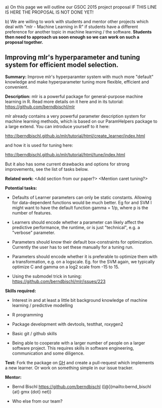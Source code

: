 a) On this page we will outline our GSOC 2015 project proposal
IF THIS LINE IS HERE THE PROPOSAL IS NOT DONE YET!

b) We are willing to work with students and mentor other projects which deal with
"mlr - Machine Learning in R" if students have a different preference for another topic in machine learning / the software.
**Students then need to approach us soon enough so we can work on such a proposal together.**

## Improving mlr's hyperparameter and tuning system for efficient model selection.

**Summary:** Improve mlr's hyperparamter system with much more "default" knowledge and make hyperparameter tuning more flexible, efficient and convenient. 

**Description:** 
mlr is a powerful package for general-purpose machine learning in R. Read more details on it here and in its tutorial:
https://github.com/berndbischl/mlr

mlr already contains a very powerful parameter description system for machine learning methods, which is based on our ParamHelpers package to a large extend. You can introduce yourself to it here:

http://berndbischl.github.io/mlr/tutorial/html/create_learner/index.html

and how it is used for tuning here:

http://berndbischl.github.io/mlr/tutorial/html/tune/index.html

But it also has some current drawbacks and options for strong improvements, see the list of tasks below.

**Related work:** 
<Add section from our paper?>
<Mention caret tuning?>

**Potential tasks:** 
* Defaults of Learner parameters can only be static constants. Allowing for data-dependent functions     would be much better. Eg for and SVM I might want to have the default function
gamma = 1/p, where p is the number of features. 

* Learners should encode whether a parameter can likely affect the predictive performance, the runtime, or is just "technical", e.g. a "verbose" parameter.

* Parameters should know their default box-constraints for optimization. Currently the user has to set these manually for a tuning run.

* Parameters should encode whether it is preferable to optimize them with a transformation, e.g. on a logscale. Eg. for the SVM again, we typically optimize C and gamma on a log2 scale from -15 to 15.

* Using the submodel trick in tuning:
https://github.com/berndbischl/mlr/issues/223


**Skills required:** 

* Interest in and at least a little bit background knowledge of machine learning / predictive modelling

* R programming

* Package development with devtools, testthat, roxygen2

* Basic git / github skills

* Being able to cooperate with a larger number of people on a larger software project. This requires skills in software engineering, communication and some diligence.

**Test:** Fork the package on [GH](https://github.com/berndbischl/mlr) and create a pull-request which implements a new learner. Or work on something simple in our issue tracker.

**Mentor:**

* Bernd Bischl https://github.com/berndbischl ([@](mailto:bernd_bischl {at} gmx {dot} net))

* Who else from our team?